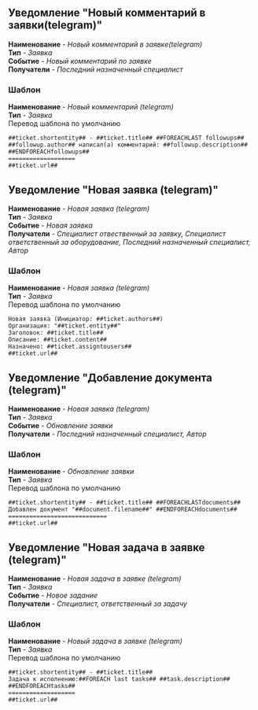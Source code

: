 ## Уведомление "**Новый комментарий в заявки(telegram)**"  
**Наименование** - _Новый комментарий в заявке(telegram)_  
**Тип** - _Заявка_  
**Событие** - _Новый комментарий по заявке_  
**Получатели** - _Последний назначенный специалист_  
### Шаблон
**Наименование** - _Новый комментарий (telegram)_  
**Тип** - _Заявка_  
Перевод шаблона  по умолчанию
```
##ticket.shortentity## - ##ticket.title## ##FOREACHLAST followups## 
##followup.author## написал(а) комментарий: ##followup.description## ##ENDFOREACHfollowups##
===================
##ticket.url##
```

## Уведомление "**Новая заявка (telegram)**"  
**Наименование** - _Новая заявка (telegram)_  
**Тип** - _Заявка_  
**Событие** - _Новая заявка_  
**Получатели** - _Специалист отвественный за заявку, Специалист ответственный за оборудование, Последний назначенный специалист, Автор_  
### Шаблон
**Наименование** - _Новая заявка (telegram)_  
**Тип** - _Заявка_  
Перевод шаблона  по умолчанию
```
Новая заявка (Инициатор: ##ticket.authors##)
Организация: "##ticket.entity##"
Заголовок: ##ticket.title##
Описание: ##ticket.content##
Назначено: ##ticket.assigntousers##
##ticket.url##
```

## Уведомление "**Добавление документа (telegram)**"  
**Наименование** - _Новая заявка (telegram)_  
**Тип** - _Заявка_  
**Событие** - _Обновление заявки_  
**Получатели** - _Последний назначенный специалист, Автор_  
### Шаблон
**Наименование** - _Обновление заявки_  
**Тип** - _Заявка_  
Перевод шаблона  по умолчанию
```
##ticket.shortentity## - ##ticket.title## ##FOREACHLASTdocuments##
Добавлен документ "##document.filename##" ##ENDFOREACHdocuments##
============================
##ticket.url##
```

## Уведомление "**Новая задача в заявке (telegram)**"  
**Наименование** - _Новая задача в заявке (telegram)_  
**Тип** - _Заявка_  
**Событие** - _Новое задание_  
**Получатели** - _Специалист, ответственный за задачу_  
### Шаблон
**Наименование** - _Новый задача в заявке (telegram)_  
**Тип** - _Заявка_  
Перевод шаблона  по умолчанию
```
##ticket.shortentity## - ##ticket.title## 
Задача к исполнению:##FOREACH last tasks## ##task.description## ##ENDFOREACHtasks##
===================
##ticket.url##
```

